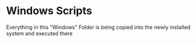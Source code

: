 # Windows Scripts

Everything in this "Windows" Folder is being copied into the newly installed system and executed there